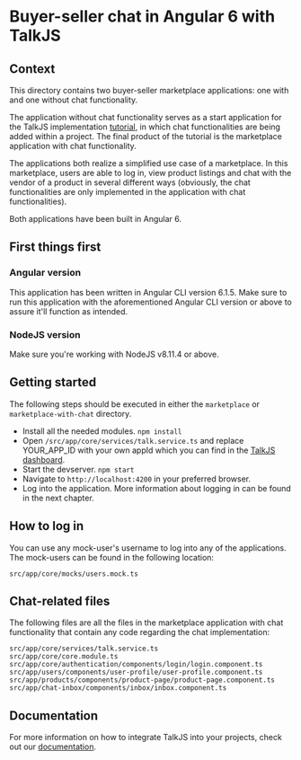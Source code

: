 # Buyer-seller chat in Angular 6 with TalkJS

## Context
This directory contains two buyer-seller marketplace applications: one with and one without chat functionality.

The application without chat functionality serves as a start application for the TalkJS implementation [tutorial](https://talkjs.com/tutorials/article/add-buyer-seller-chat-into-a-marketplace-with-angular-6/), in which chat functionalities are being added within a project. The final product of the tutorial is the marketplace application with chat functionality. 

The applications both realize a simplified use case of a marketplace. In this marketplace, users are able to log in, view product listings and chat with the vendor of a product in several different ways (obviously, the chat functionalities are only implemented in the application with chat functionalities).

Both applications have been built in Angular 6.

## First things first

### Angular version
This application has been written in Angular CLI version 6.1.5.
Make sure to run this application with the aforementioned Angular CLI version or above to assure it'll function as intended.

### NodeJS version
Make sure you're working with NodeJS v8.11.4 or above.

## Getting started
The following steps should be executed in either the ```marketplace``` or ```marketplace-with-chat``` directory.

- Install all the needed modules. ```npm install```
- Open `/src/app/core/services/talk.service.ts` and replace YOUR_APP_ID with your own appId which you can find in the [TalkJS dashboard](https://talkjs.com/dashboard).
- Start the devserver. ```npm start```
- Navigate to ```http://localhost:4200``` in your preferred browser.
- Log into the application. More information about logging in can be found in the next chapter.

## How to log in
You can use any mock-user's username to log into any of the applications. The mock-users can be found in the following location:
```
src/app/core/mocks/users.mock.ts
```

## Chat-related files
The following files are all the files in the marketplace application with chat functionality that contain any code regarding the chat implementation:
```
src/app/core/services/talk.service.ts
src/app/core/core.module.ts
src/app/core/authentication/components/login/login.component.ts
src/app/users/components/user-profile/user-profile.component.ts
src/app/products/components/product-page/product-page.component.ts
src/app/chat-inbox/components/inbox/inbox.component.ts
```

## Documentation
For more information on how to integrate TalkJS into your projects, check out our [documentation](https://talkjs.com/docs/?ref=gh-example-readme).
